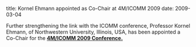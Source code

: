 title: Kornel Ehmann appointed as Co-Chair at 4M/ICOMM 2009
date: 2009-03-04 

Further strengthening the link with the ICOMM conference, Professor Kornel Ehmann, of Northwestern University, Illinois, USA, has been appointed a Co-Chair for the <a  href="/4m-association/conference/2009">**4M/ICOMM 2009 Conference.**</a>